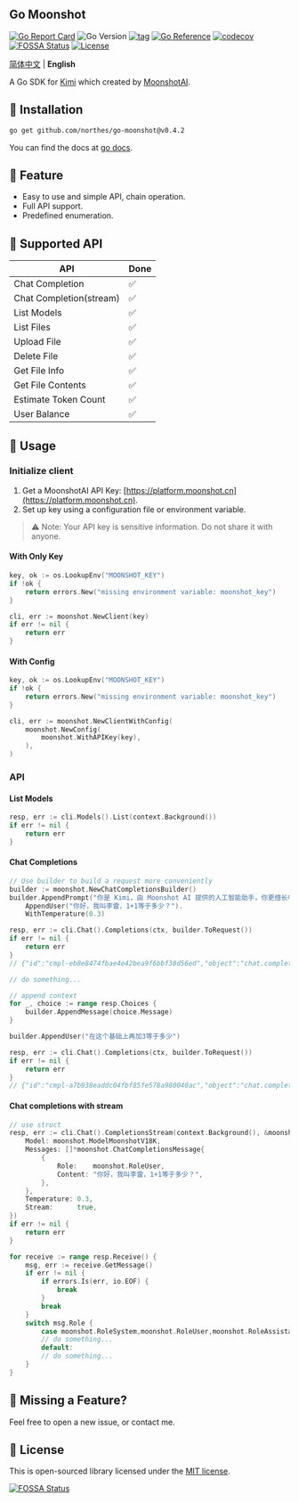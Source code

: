 ## Go Moonshot

[![Go Report Card](https://goreportcard.com/badge/github.com/northes/go-moonshot)](https://goreportcard.com/report/github.com/northes/go-moonshot)
![Go Version](https://img.shields.io/badge/Go-%3E%3D%201.18-%23007d9c)
[![tag](https://img.shields.io/github/tag/northes/go-moonshot.svg)](https://github.com/northes/go-moonshot/releases)
[![Go Reference](https://pkg.go.dev/badge/github.com/northes/go-moonshot.svg)](https://pkg.go.dev/github.com/northes/go-moonshot)
[![codecov](https://codecov.io/gh/northes/go-moonshot/graph/badge.svg?token=81O85CA9KL)](https://codecov.io/gh/northes/go-moonshot)
[![FOSSA Status](https://app.fossa.com/api/projects/git%2Bgithub.com%2Fnorthes%2Fgo-moonshot.svg?type=shield&issueType=license)](https://app.fossa.com/projects/git%2Bgithub.com%2Fnorthes%2Fgo-moonshot?ref=badge_shield&issueType=license)
[![License](https://img.shields.io/github/license/northes/go-moonshot)](https://github.com/northes/go-moonshot)

[简体中文](README_zh.md) | **English**

A Go SDK for [Kimi](https://kimi.moonshot.cn) which created
by [MoonshotAI](https://moonshot.cn).

## 🚀 Installation

```bash
go get github.com/northes/go-moonshot@v0.4.2
```

You can find the docs at [go docs](https://pkg.go.dev/github.com/northes/go-moonshot).

## 🤘 Feature

- Easy to use and simple API, chain operation.
- Full API support.
- Predefined enumeration.

##  📄 Supported API

| API                     | Done |
|-------------------------|------|
| Chat Completion         | ✅    |
| Chat Completion(stream) | ✅    |
| List Models             | ✅    |
| List Files              | ✅    |
| Upload File             | ✅    |
| Delete File             | ✅    |
| Get File Info           | ✅    |
| Get File Contents       | ✅    |
| Estimate Token Count    | ✅    |
| User Balance            | ✅    |

## 🥪 Usage

### Initialize client

1. Get a MoonshotAI API Key: [https://platform.moonshot.cn](https://platform.moonshot.cn).
2. Set up key using a configuration file or environment variable.

> :warning: Note: Your API key is sensitive information. Do not share it with anyone.

#### With Only Key

```go
key, ok := os.LookupEnv("MOONSHOT_KEY")
if !ok {
    return errors.New("missing environment variable: moonshot_key")
}

cli, err := moonshot.NewClient(key)
if err != nil {
    return err
}
```

#### With Config

```go
key, ok := os.LookupEnv("MOONSHOT_KEY")
if !ok {
    return errors.New("missing environment variable: moonshot_key")
}

cli, err := moonshot.NewClientWithConfig(
    moonshot.NewConfig(
        moonshot.WithAPIKey(key),
    ),
)
```

### API

#### List Models

```go
resp, err := cli.Models().List(context.Background())
if err != nil {
    return err
}
```

#### Chat Completions

```go
// Use builder to build a request more conveniently
builder := moonshot.NewChatCompletionsBuilder()
builder.AppendPrompt("你是 Kimi，由 Moonshot AI 提供的人工智能助手，你更擅长中文和英文的对话。你会为用户提供安全，有帮助，准确的回答。同时，你会拒绝一切涉及恐怖主义，种族歧视，黄色暴力等问题的回答。Moonshot AI 为专有名词，不可翻译成其他语言。").
	AppendUser("你好，我叫李雷，1+1等于多少？").
	WithTemperature(0.3)

resp, err := cli.Chat().Completions(ctx, builder.ToRequest())
if err != nil {
    return err
}
// {"id":"cmpl-eb8e8474fbae4e42bea9f6bbf38d56ed","object":"chat.completion","created":2647921,"model":"moonshot-v1-8k","choices":[{"index":0,"message":{"role":"assistant","content":"你好，李雷！1+1等于2。这是一个基本的数学加法运算。如果你有任何其他问题或需要帮助，请随时告诉我。"},"finish_reason":"stop"}],"usage":{"prompt_tokens":87,"completion_tokens":31,"total_tokens":118}}

// do something...

// append context
for _, choice := range resp.Choices {
    builder.AppendMessage(choice.Message)
}

builder.AppendUser("在这个基础上再加3等于多少")

resp, err := cli.Chat().Completions(ctx, builder.ToRequest())
if err != nil {
    return err
}
// {"id":"cmpl-a7b938eaddc04fbf85fe578a980040ac","object":"chat.completion","created":5455796,"model":"moonshot-v1-8k","choices":[{"index":0,"message":{"role":"assistant","content":"在这个基础上，即1+1=2的结果上再加3，等于5。所以，2+3=5。"},"finish_reason":"stop"}],"usage":{"prompt_tokens":131,"completion_tokens":26,"total_tokens":157}}
```

#### Chat completions with stream

```go
// use struct
resp, err := cli.Chat().CompletionsStream(context.Background(), &moonshot.ChatCompletionsRequest{
    Model: moonshot.ModelMoonshotV18K,
    Messages: []*moonshot.ChatCompletionsMessage{
        {
            Role:    moonshot.RoleUser,
            Content: "你好，我叫李雷，1+1等于多少？",
        },
    },
    Temperature: 0.3,
    Stream:      true,
})
if err != nil {
    return err
}

for receive := range resp.Receive() {
    msg, err := receive.GetMessage()
    if err != nil {
        if errors.Is(err, io.EOF) {
            break
        }
        break
    }
    switch msg.Role {
        case moonshot.RoleSystem,moonshot.RoleUser,moonshot.RoleAssistant:
        // do something...
        default:
        // do something...
    }
}
```

## 🤝  Missing a Feature?

Feel free to open a new issue, or contact me.

## 📘 License

This is open-sourced library licensed under the [MIT license](LICENSE).

[![FOSSA Status](https://app.fossa.com/api/projects/git%2Bgithub.com%2Fnorthes%2Fgo-moonshot.svg?type=large&issueType=license)](https://app.fossa.com/projects/git%2Bgithub.com%2Fnorthes%2Fgo-moonshot?ref=badge_large&issueType=license)